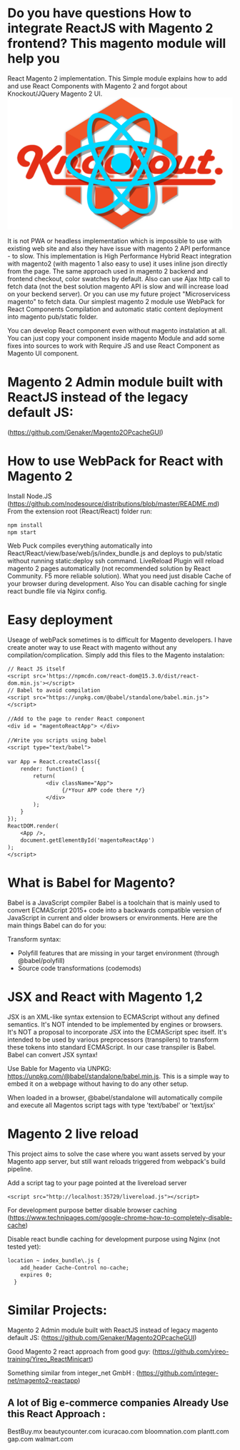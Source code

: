 # Do you have questions How to integrate ReactJS with Magento 2 frontend? This magento module will help you
React Magento 2 implementation. This Simple module explains how to add and use React Components with Magento 2 and forgot about Knockout/JQuery Magento 2 UI.
![React + Magento 2](https://github.com/Genaker/reactmagento2/blob/master/KnockoutMagento2React.png)

It is not PWA or headless implementation which is impossible to use with existing web site and also they have issue with magento 2 API performance - to slow. This implementation is High Performance Hybrid React integration with magento2 (with magento 1 also easy to use) it uses inline json directly from the page. The same approach used in magento 2 backend and frontend checkout, color swatches by default. Also can use Ajax http call to fetch data (not the best solution magento API is slow and will increase load on your beckend server). Or you  can use my future project "Microservicess magento" to fetch data.
Our simplest magento 2 module use WebPack for React Components Compilation and automatic static content deployment into magento pub/static folder.

You can develop React component even without magento instalation at all. You can just copy your component inside magento Module and add some fixes into sources to work with Require JS and use React Component as Magento UI component.

# Magento 2 Admin module built with ReactJS instead of the legacy default JS:

(https://github.com/Genaker/Magento2OPcacheGUI)

# How to use WebPack for React with Magento 2

Install Node.JS (https://github.com/nodesource/distributions/blob/master/README.md) From the extension root (React/React) folder run:

```
npm install
npm start
```

Web Puck compiles everything automatically into React/React/view/base/web/js/index_bundle.js and deploys to pub/static without running static:deploy ssh command. LiveReload Plugin will reload magento 2 pages automatically (not recommended solution by React Community. F5  more reliable solution). What you need just disable Cache of your browser during development. Also You can disable caching for single react bundle file via Nginx config.

# Easy deployment 

Useage of webPack sometimes is to difficult for Magento developers. I have create anoter way to use React with magento without any compilation/complication.
Simply add this files to the Magento instalation:
```
// React JS itself 
<script src='https://npmcdn.com/react-dom@15.3.0/dist/react-dom.min.js'></script>
// Babel to avoid compilation 
<script src="https://unpkg.com/@babel/standalone/babel.min.js"></script>

//Add to the page to render React component
<div id = "magentoReactApp"> </div>

//Write you scripts using babel 
<script type="text/babel">

var App = React.createClass({
	render: function() {
		return(
			<div className="App">
	             {/*Your APP code there */}
			</div>
		);
	}
});
ReactDOM.render(
	<App />,
	document.getElementById('magentoReactApp')
);
</script>
```

# What is Babel for Magento?
Babel is a JavaScript compiler
Babel is a toolchain that is mainly used to convert ECMAScript 2015+ code into a backwards compatible version of JavaScript in current and older browsers or environments. Here are the main things Babel can do for you:

Transform syntax:
- Polyfill features that are missing in your target environment (through @babel/polyfill)
- Source code transformations (codemods)

# JSX and React with Magento 1,2 

JSX is an XML-like syntax extension to ECMAScript without any defined semantics. It's NOT intended to be implemented by engines or browsers. It's NOT a proposal to incorporate JSX into the ECMAScript spec itself. It's intended to be used by various preprocessors (transpilers) to transform these tokens into standard ECMAScript. In our case transpiler is Babel. 
Babel can convert JSX syntax!

Use Bable for Magento via UNPKG: https://unpkg.com/@babel/standalone/babel.min.js. This is a simple way to embed it on a webpage without having to do any other setup.

When loaded in a browser, @babel/standalone will automatically compile and execute all Magentos script tags with type 'text/babel' or 'text/jsx'

# Magento 2 live reload

This project aims to solve the case where you want assets served by your Magento app server, but still want reloads triggered from webpack's build pipeline.

Add a script tag to your page pointed at the livereload server

```
<script src="http://localhost:35729/livereload.js"></script>
```
For development purpose better disable browser caching (https://www.technipages.com/google-chrome-how-to-completely-disable-cache)

Disable react bundle caching for development purpose using Nginx (not tested yet):

```
location ~ index_bundle\.js {
    add_header Cache-Control no-cache;
    expires 0;
  }
```

# Similar Projects:
Magento 2 Admin module built with ReactJS instead of legacy magento default JS: (https://github.com/Genaker/Magento2OPcacheGUI)

Good Magento 2 react approach from good guy: (https://github.com/yireo-training/Yireo_ReactMinicart)

Something similar from integer_net GmbH : (https://github.com/integer-net/magento2-reactapp)


## A lot of Big e-commerce companies Already Use this React Approach :
BestBuy.mx
beautycounter.com
icuracao.com
bloomnation.com
plantt.com
gap.com
walmart.com

